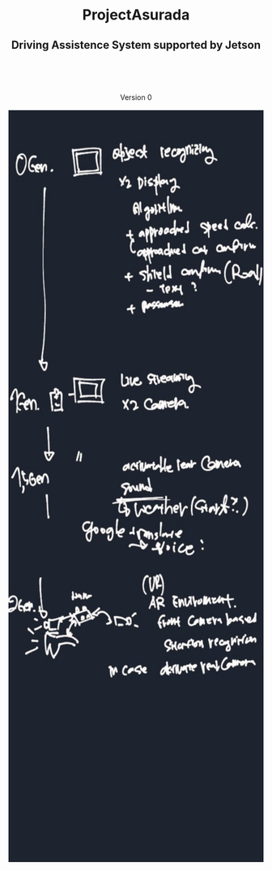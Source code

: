 # <center> ProjectAsurada </center>

## <center> Driving Assistence System supported by Jetson  </center>

<br/><br/><br/>
<center> Version 0 </center>  
<br/>
<center><img src="https://github.com/estelelenath/ProjectAsurada/blob/main/pic/plan_002.jpg?raw=true" width="576" height="1482"></center>

